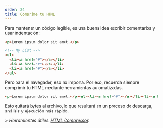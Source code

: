 ```yaml
---
order: 24
title: Comprime tu HTML
---
```


Para mantener un código legible, es una buena idea escribir comentarios y usar indentación:

```html
<p>Lorem ipsum dolor sit amet.</p>

<!-- My List -->
<ul>
  <li><a href="#"></a></li>
  <li><a href="#"></a></li>
  <li><a href="#"></a></li>
</ul>
```

Pero para el navegador, eso no importa. Por eso, recuerda siempre comprimir tu HTML mediante herramientas automatizadas.

```html
<p>Lorem ipsum dolor sit amet.</p><ul><li><a href="#"></a></li><li><a href="#"></a></li><li><a href="#"></a></li></ul>
```

Esto quitará bytes al archivo, lo que resultará en un proceso de descarga, análisis y ejecución más rápido.

*> Herramientas útiles: [HTML Compressor](http://code.google.com/p/htmlcompressor/).*
